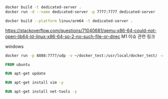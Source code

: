 

```sh
docker build -t dedicated-server .
docker run -d --name dedicated-server -p 7777:7777 dedicated-server

docker build --platform linux/arm64 -t dedicated-server .
```

https://stackoverflow.com/questions/71040681/qemu-x86-64-could-not-open-lib64-ld-linux-x86-64-so-2-no-such-file-or-direc
M1 이슈 관련 링크



windows

```sh
docker run -p 8888:7777/udp -v ~/docker_test:/usr/local/docker_test/ -dit ubuntu-netstat-vim /usr/local/docker_test/dedicated_server_deploy.sh

```


```dockerfile
FROM ubuntu 

RUN apt-get update 

RUN apt-get install vim -y 

RUN apt-get install net-tools -y
```